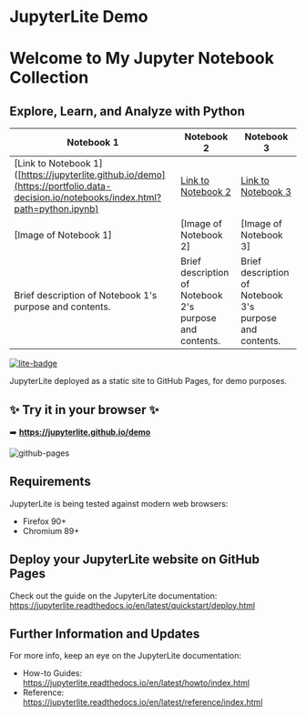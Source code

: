 # JupyterLite Demo

# Welcome to My Jupyter Notebook Collection 
## Explore, Learn, and Analyze with Python

| Notebook 1                  | Notebook 2                  | Notebook 3                  |
|-----------------------------|-----------------------------|-----------------------------|
| [Link to Notebook 1]([https://jupyterlite.github.io/demo](https://portfolio.data-decision.io/notebooks/index.html?path=python.ipynb) | [Link to Notebook 2](https://jupyterlite.github.io/demo) | [Link to Notebook 3](https://jupyterlite.github.io/demo) |
| [Image of Notebook 1]      | [Image of Notebook 2]      | [Image of Notebook 3]      |
| Brief description of Notebook 1's purpose and contents.  | Brief description of Notebook 2's purpose and contents.  | Brief description of Notebook 3's purpose and contents.  |


[![lite-badge](https://jupyterlite.rtfd.io/en/latest/_static/badge.svg)](https://jupyterlite.github.io/demo)

JupyterLite deployed as a static site to GitHub Pages, for demo purposes.

## ✨ Try it in your browser ✨

➡️ **https://jupyterlite.github.io/demo**

![github-pages](https://user-images.githubusercontent.com/591645/120649478-18258400-c47d-11eb-80e5-185e52ff2702.gif)

## Requirements

JupyterLite is being tested against modern web browsers:

- Firefox 90+
- Chromium 89+

## Deploy your JupyterLite website on GitHub Pages

Check out the guide on the JupyterLite documentation: https://jupyterlite.readthedocs.io/en/latest/quickstart/deploy.html

## Further Information and Updates

For more info, keep an eye on the JupyterLite documentation:

- How-to Guides: https://jupyterlite.readthedocs.io/en/latest/howto/index.html
- Reference: https://jupyterlite.readthedocs.io/en/latest/reference/index.html
